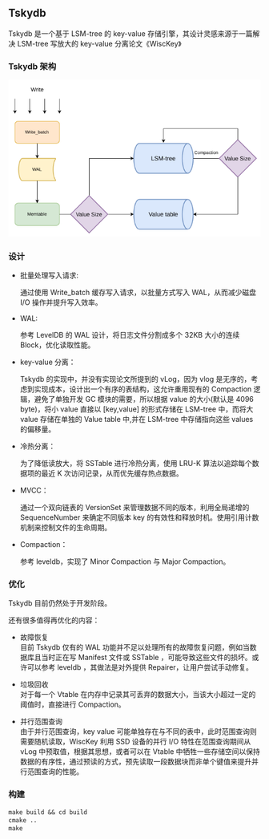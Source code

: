 ## Tskydb

Tskydb 是一个基于 LSM-tree 的 key-value 存储引擎，其设计灵感来源于一篇解决 LSM-tree 写放大的 key-value 分离论文《WiscKey》

### Tskydb 架构

![](./img/Tskydb.png)

### 设计

- 批量处理写入请求:

  通过使用 Write_batch 缓存写入请求，以批量方式写入 WAL，从而减少磁盘 I/O 操作并提升写入效率。

- WAL:

  参考 LevelDB 的 WAL 设计，将日志文件分割成多个 32KB 大小的连续 Block，优化读取性能。

- key-value 分离：

  Tskydb 的实现中，并没有实现论文所提到的 vLog，因为 vlog 是无序的，考虑到实现成本，设计出一个有序的表结构，这允许重用现有的 Compaction 逻辑，避免了单独开发 GC 模块的需要，所以根据 value 的大小(默认是 4096 byte)，将小 value 直接以 [key,value] 的形式存储在 LSM-tree 中，而将大 value 存储在单独的 Value table 中,并在 LSM-tree 中存储指向这些 values 的偏移量。

- 冷热分离：

  为了降低读放大，将 SSTable 进行冷热分离，使用 LRU-K 算法以追踪每个数据项的最近 K 次访问记录，从而优先缓存热点数据。

- MVCC：

  通过一个双向链表的 VersionSet 来管理数据不同的版本，利用全局递增的 SequenceNumber 来确定不同版本 key 的有效性和释放时机。使用引用计数机制来控制文件的生命周期。

- Compaction：

  参考 leveldb，实现了 Minor Compaction 与 Major Compaction。

### 优化
Tskydb 目前仍然处于开发阶段。

还有很多值得再优化的内容：

- 故障恢复\
  目前 Tskydb 仅有的 WAL 功能并不足以处理所有的故障恢复问题，例如当数据库且当时正在写 Manifest 文件或 SSTable ，可能导致这些文件的损坏。或许可以参考 leveldb ，其做法是对外提供 Repairer，让用户尝试手动修复。

- 垃圾回收\
  对于每一个 Vtable 在内存中记录其可丢弃的数据大小，当该大小超过一定的阈值时，直接进行 Compaction。

- 并行范围查询\
  由于并行范围查询，key value 可能单独存在与不同的表中，此时范围查询则需要随机读取，WiscKey 利用 SSD 设备的并行 I/O 特性在范围查询期间从vLog 中预取值，根据其思想，或者可以在 Vtable 中牺牲一些存储空间以保持数据的有序性，通过预读的方式，预先读取一段数据块而非单个键值来提升并行范围查询的性能。

### 构建

```
make build && cd build
cmake ..
make
```